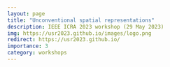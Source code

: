 ```yaml
---
layout: page
title: "Unconventional spatial representations"
description: IEEE ICRA 2023 workshop (29 May 2023)
img: https://usr2023.github.io/images/logo.png
redirect: https://usr2023.github.io/
importance: 3
category: workshops
---
```

